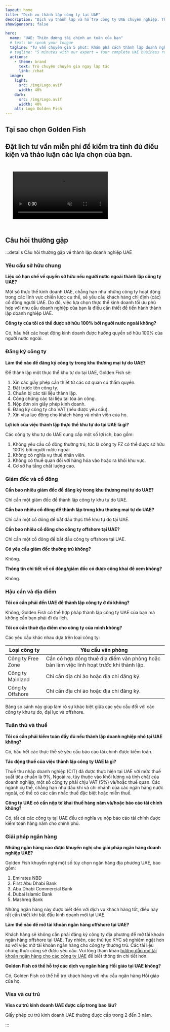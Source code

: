 ```yaml
---
layout: home
title: "Dịch vụ thành lập công ty tại UAE"
description: "Dịch vụ thành lập và hỗ trợ công ty UAE chuyên nghiệp. Thành lập công ty, ngân hàng, thuế, pháp lý và giải pháp visa. Chỉ thanh toán sau khi được phê duyệt."
showSponsors: false

hero:
  name: "UAE: Thiên đường tài chính an toàn của bạn"
  # text: We speak your tongue
  tagline: "Tư vấn chuyên gia 5 phút: Khám phá cách thành lập doanh nghiệp UAE của bạn <span class='hl'>không rủi ro</span>"
  # tagline: "5 minutes with our expert = Your complete UAE business roadmap"
  actions:
    - theme: brand
      text: Trò chuyện chuyên gia ngay lập tức
      link: /chat
  image:
    light:
      src: /img/Logo.avif
      width: 40%
    dark:
      src: /img/Logo.avif
      width: 40%
    alt: Logo Golden Fish
---
```


<FeatureBlock :card="{
  title: 'Hướng dẫn thành lập công ty',
  details: 'Hướng dẫn đầy đủ để thành lập công ty trong **Free Zone, offshore, Mainland, chi nhánh**. \n\n* Sở hữu 100% vốn nước ngoài có sẵn trong Free Zone và Mainland\n* Thuế suất thấp - chỉ 9% thuế doanh nghiệp\n* Không kiểm soát tiền tệ - dễ dàng hồi hương vốn\n\n[Tìm hiểu thêm](/uae-business/offer/company-registration/)',
  link: '/uae-business/offer/company-registration/',
  src: {
    light: '/img/iStock-2051326997.avif',
    dark: '/img/iStock-1448478309.jpg',
    width: '100%'
  },
  inversion: false
}" />

<FeatureBlock :card="{
  title: 'Giải pháp ngân hàng',
  details: 'Dễ dàng mở tài khoản ngân hàng doanh nghiệp hoặc cá nhân với các ngân hàng uy tín của UAE. \n\n* Dịch vụ PRO từ đầu đến cuối cho phê duyệt chính phủ\n* Thiết lập gói ngân hàng hoàn chỉnh\n* **Tỷ lệ thành công 96%**\n\n[Tìm hiểu thêm](/uae-business/offer/banking/)',
  link: '/uae-business/offer/banking/',
  src: {
    light: '/img/iStock-2153786564.avif',
    dark: '/img/iStock-2166793628.avif',
    width: '100%'
  },
  inversion: true
}" />

<FeatureBlock :card="{
  title: 'Golden Visa & cư trú',
  details: 'Có được **Golden Visa** UAE để cư trú dài hạn với quy trình đăng ký liền mạch. \n\n* **Không cần nhập cảnh UAE mỗi 6 tháng**\n* Hiệu lực 10 năm với tùy chọn gia hạn khi duy trì các điều kiện đủ điều kiện\n* Tỷ lệ thành công 92%\n\n[Tìm hiểu thêm](/uae-business/offer/golden-visa/)',
  link: '/uae-business/offer/golden-visa/',
  src: {
    light: '/img/iStock-1312241253.avif',
    dark: '/img/ILONMASKID.webp',
    width: '100%'
  },
  inversion: false
}" />

<FeatureCards :features="[
  {
    title: 'Dịch vụ tuân thủ',
    details: 'Các chuyên gia của chúng tôi hướng dẫn bạn qua các yêu cầu quy định phức tạp của UAE, bao gồm báo cáo ESR và hồ sơ UBO.',
    items: [],
    linkText: 'Tìm hiểu thêm',
    link: '/uae-business/company-registration/Protect-Your-Business',
    icon: {
      light: '/img/iStock-1299393716.avif',
      dark: '/img/iStock-2149731304.avif',
      alt: 'Dịch vụ tuân thủ'
    }
  },
  {
    title: 'Thuế doanh nghiệp & VAT',
    details: 'Tư vấn chuyên gia đảm bảo tuân thủ các nghĩa vụ thuế doanh nghiệp và VAT với Cục thuế liên bang (FTA).',
    items: [],
    linkText: 'Tìm hiểu thêm',
    link: '/uae-business/company-registration/accounting-legal',
    icon: {
      light: '/img/iStock-1018285934.avif',
      dark: '/img/iStock-584576538.avif',
      alt: 'Dịch vụ thuế'
    }
  },
  {
    title: 'Dịch vụ pháp lý',
    details: 'Đội ngũ pháp lý tư vấn về luật pháp UAE liên quan đến M&A, tái cấu trúc doanh nghiệp, tài chính và giải quyết tranh chấp.',
    items: [],
    linkText: 'Tìm hiểu thêm',
    link: '/uae-business/company-registration/Protect-Your-Business',
    icon: {
      light: '/img/iStock-650045508.avif',
      dark: '/img/iStock-1498627598.avif',
      alt: 'Dịch vụ pháp lý'
    }
  },
  {
    title: 'Kế toán & bảng lương',
    details: 'Các kế toán viên của chúng tôi quản lý tài chính, cung cấp kế toán, đối chiếu, bảng lương và hỗ trợ kiểm toán, tiết kiệm chi phí tuyển dụng.',
    items: [],
    linkText: 'Tìm hiểu thêm',
    link: '/resources/contacts',
    icon: {
      light: '/img/iStock-1022793868.avif',
      dark: '/img/iStock-1320130292.jpg',
      alt: 'Dịch vụ kế toán'
    }
  },
]" />

## Tại sao chọn Golden Fish

<BenefitsList :features="[
  {
    icon: '🏢',
    title: 'Chuyên môn địa phương UAE',
    text: 'Các chuyên gia tận tâm tại Dubai cung cấp hướng dẫn chuyên nghiệp qua từng bước của quy trình.'
  },
  {
    icon: '📊',
    title: 'Tỷ lệ thành công đã được chứng minh',
    text: 'Tỷ lệ phê duyệt trên 90% với hàng trăm visa, tài khoản ngân hàng và đăng ký công ty được cấp thông qua dịch vụ xử lý cao cấp của chúng tôi.'
  },
  {
    icon: '💸',
    title: '**Phí dựa trên thành công**',
    text: '[Chỉ thanh toán sau khi được phê duyệt](/uae-business/benefits/success-based-fees). Hoàn toàn minh bạch không có chi phí ẩn.'
  },
]" />

## Đặt lịch tư vấn miễn phí để kiểm tra tính đủ điều kiện và thảo luận các lựa chọn của bạn.

<video autoplay muted playsinline style="padding: 24px">
  <source src="/img/iStock-2185906461.mp4" type="video/mp4">
</video>

<ContactForm buttonText="Nói chuyện với chuyên gia" />

## Câu hỏi thường gặp

:::details Câu hỏi thường gặp về thành lập doanh nghiệp UAE

### Yêu cầu sở hữu chung

**Liệu có hạn chế về quyền sở hữu nếu người nước ngoài thành lập công ty UAE?**

Một số thực thể kinh doanh UAE, chẳng hạn như những công ty hoạt động trong các lĩnh vực chiến lược cụ thể, sẽ yêu cầu khách hàng chỉ định (các) cổ đông người UAE. Do đó, việc lựa chọn thực thể kinh doanh tối ưu phù hợp với nhu cầu doanh nghiệp của bạn là điều cần thiết để tiến hành thành lập doanh nghiệp UAE.

**Công ty của tôi có thể được sở hữu 100% bởi người nước ngoài không?**

Có, hầu hết các hoạt động kinh doanh được hưởng quyền sở hữu 100% của người nước ngoài.

### Đăng ký công ty

**Làm thế nào để đăng ký công ty trong khu thương mại tự do UAE?**

Để thành lập một thực thể khu tự do tại UAE, Golden Fish sẽ:

1. Xin các giấy phép cần thiết từ các cơ quan có thẩm quyền.
2. Đặt trước tên công ty.
3. Chuẩn bị các tài liệu thành lập.
4. Công chứng các tài liệu tại tòa án công.
5. Nộp đơn xin giấy phép kinh doanh.
6. Đăng ký công ty cho VAT (nếu được yêu cầu).
7. Xin visa lao động cho khách hàng và nhân viên của họ.

**Lợi ích của việc thành lập thực thể khu tự do tại UAE là gì?**

Các công ty khu tự do UAE cung cấp một số lợi ích, bao gồm:

1. Không yêu cầu cổ đông thường trú, tức là công ty FZ có thể được sở hữu 100% bởi người nước ngoài.
2. Không có nghĩa vụ thuê nhân viên.
3. Không có thuế quan đối với hàng hóa vào hoặc ra khỏi khu vực.
4. Cơ sở hạ tầng chất lượng cao.

### Giám đốc và cổ đông

**Cần bao nhiêu giám đốc để đăng ký trong khu thương mại tự do UAE?**

Chỉ cần một giám đốc để thành lập công ty khu tự do UAE.

**Cần bao nhiêu cổ đông để thành lập trong khu thương mại tự do UAE?**

Chỉ cần một cổ đông để bắt đầu thực thể khu tự do tại UAE.

**Cần bao nhiêu cổ đông cho công ty offshore tại UAE?**

Chỉ cần một cổ đông để bắt đầu công ty offshore tại UAE.

**Có yêu cầu giám đốc thường trú không?**

Không.

**Thông tin chi tiết về cổ đông/giám đốc có được công khai để xem không?**

Không.

### Hậu cần và địa điểm

**Tôi có cần phải đến UAE để thành lập công ty ở đó không?**

Không, Golden Fish có thể hợp pháp thành lập công ty UAE của bạn mà không cần bạn phải đi du lịch.

**Tôi có cần thuê địa điểm cho công ty của mình không?**

Các yêu cầu khác nhau dựa trên loại công ty:

| Loại công ty      | Yêu cầu văn phòng                                                                        |
| ----------------- | ---------------------------------------------------------------------------------------- |
| Công ty Free Zone | Cần có hợp đồng thuê địa điểm văn phòng hoặc bàn làm việc linh hoạt trước khi thành lập. |
| Công ty Mainland  | Chỉ cần địa chỉ ảo hoặc địa chỉ đăng ký.                                                 |
| Công ty Offshore  | Chỉ cần địa chỉ ảo hoặc địa chỉ đăng ký.                                                 |

Bảng so sánh này giúp làm rõ sự khác biệt giữa các yêu cầu đối với các công ty khu tự do, đại lục và offshore.

### Tuân thủ và thuế

**Tôi có cần phải kiểm toán đầy đủ nếu thành lập doanh nghiệp nhỏ tại UAE không?**

Có, hầu hết các thực thể sẽ yêu cầu báo cáo tài chính được kiểm toán.

**Tác động thuế của việc thành lập công ty UAE là gì?**

Thuế thu nhập doanh nghiệp (CIT) đã được thực hiện tại UAE với mức thuế suất tiêu chuẩn là 9%. Ngoài ra, tùy thuộc vào khối lượng và tính chất của doanh nghiệp, một số công ty phải chịu VAT (5%) và/hoặc thuế quan. Các ngành cụ thể, chẳng hạn như dầu khí và chi nhánh của các ngân hàng nước ngoài, có thể có các cân nhắc thuế đặc biệt hoặc miễn thuế.

**Công ty UAE có cần nộp tờ khai thuế hàng năm và/hoặc báo cáo tài chính không?**

Có, tất cả các công ty tại UAE đều có nghĩa vụ nộp báo cáo tài chính được kiểm toán hàng năm cho chính phủ.

### Giải pháp ngân hàng

**Những ngân hàng nào được khuyến nghị cho giải pháp ngân hàng doanh nghiệp UAE?**

Golden Fish khuyến nghị một số tùy chọn ngân hàng địa phương UAE, bao gồm:

1. Emirates NBD
2. First Abu Dhabi Bank
3. Abu Dhabi Commercial Bank
4. Dubai Islamic Bank
5. Mashreq Bank

Những ngân hàng này được biết đến với dịch vụ khách hàng tốt, điều này rất cần thiết khi bắt đầu kinh doanh mới tại UAE.

**Làm thế nào để mở tài khoản ngân hàng offshore tại UAE?**

Khách hàng sẽ không cần phải đăng ký công ty địa phương để mở tài khoản ngân hàng offshore tại UAE. Tuy nhiên, các thủ tục KYC sẽ nghiêm ngặt hơn so với việc mở tài khoản ngân hàng cho công ty thường trú. Các tài liệu chứng thực cũng sẽ được yêu cầu. Vui lòng tham khảo [hướng dẫn mở tài khoản ngân hàng cho các công ty UAE](./uae-business/company-registration/banking) để biết thông tin chi tiết hơn.

**Golden Fish có thể hỗ trợ các dịch vụ ngân hàng Hồi giáo tại UAE không?**

Có, Golden Fish có thể hỗ trợ khách hàng với nhu cầu ngân hàng Hồi giáo của họ.

### Visa và cư trú

**Visa cư trú kinh doanh UAE được cấp trong bao lâu?**

Giấy phép cư trú kinh doanh UAE thường được cấp trong 2 đến 3 năm.

:::
